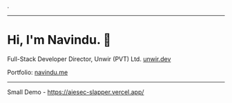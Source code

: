 

.

---

# Hi, I'm Navindu. 👋

Full-Stack Developer
Director, Unwir (PVT) Ltd. [unwir.dev](https://unwir.dev)

Portfolio: [navindu.me](https://navindu.me)


---

Small Demo - https://aiesec-slapper.vercel.app/
